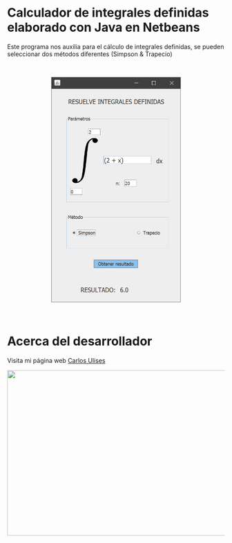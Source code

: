 # Calculador de integrales definidas elaborado con Java en Netbeans

Este programa nos auxilia para el cálculo de integrales definidas, se pueden seleccionar dos métodos diferentes (Simpson &amp; Trapecio)

<br/>
<p align="center">
<img width="300" height="520" src="https://raw.githubusercontent.com/CarlosUlisesOchoa/Calculador-de-integrales-definidas-java/master/project%20images/interfaz.png" alt="Interfaz principal" />
</p> <br/>


# Acerca del desarrollador

Visita mi página web [Carlos Ulises](http://www.carlosulises.ml)

<p align="center">
<a href="http://www.carlosulises.ml" target="_BLANK">
<img width="700" height="382" src="https://github.com/CarlosUlisesOchoa/Sistema-de-inventario-videojuegos-MySQL/blob/master/project%20images/2019-04-24_09h08_57.png?raw=true" />
</a>
</p>
